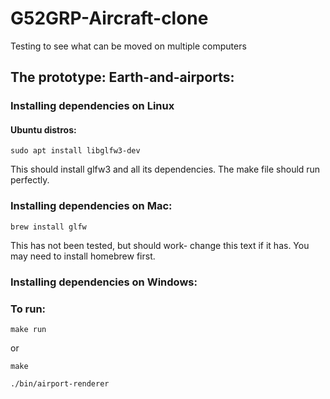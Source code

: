 # G52GRP-Aircraft-clone
Testing to see what can be moved on multiple computers


## The prototype: Earth-and-airports:

### Installing dependencies on Linux

#### Ubuntu distros:
`sudo apt install libglfw3-dev`

This should install glfw3 and all its dependencies. The make file should run perfectly.

### Installing dependencies on Mac:
`brew install glfw`

This has not been tested, but should work- change this text if it has. You may need to install homebrew first.

### Installing dependencies on Windows:


### To run:


`make run`

or

`make`

`./bin/airport-renderer`
